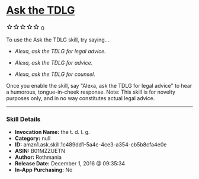 # [Ask the TDLG](http://alexa.amazon.com/#skills/amzn1.ask.skill.1c489dd1-5a4c-4ce3-a354-cb5b8cfa4e0e)
![0 stars](../../images/ic_star_border_black_18dp_1x.png)![0 stars](../../images/ic_star_border_black_18dp_1x.png)![0 stars](../../images/ic_star_border_black_18dp_1x.png)![0 stars](../../images/ic_star_border_black_18dp_1x.png)![0 stars](../../images/ic_star_border_black_18dp_1x.png) 0

To use the Ask the TDLG skill, try saying...

* *Alexa, ask the TDLG for legal advice.*

* *Alexa, ask the TDLG for advice.*

* *Alexa, ask the TDLG for counsel.*

Once you enable the skill, say "Alexa, ask the TDLG for legal advice" to hear a humorous, tongue-in-cheek response.  Note: This skill is for novelty purposes only, and in no way constitutes actual legal advice.

***

### Skill Details

* **Invocation Name:** the t. d. l. g.
* **Category:** null
* **ID:** amzn1.ask.skill.1c489dd1-5a4c-4ce3-a354-cb5b8cfa4e0e
* **ASIN:** B01MZZUETN
* **Author:** Rothmania
* **Release Date:** December 1, 2016 @ 09:35:34
* **In-App Purchasing:** No
